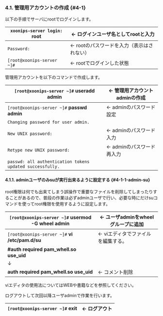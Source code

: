 ### 4.1. 管理用アカウントの作成 {#4-1}

以下の手順でサーバにrootでログインします。

| `xoonips-server login:` **root** | ← ログインユーザ名としてrootと入力 |
| --- | --- |
| `Password:` | ← rootのパスワードを入力（表示はされない） |
| `[root@xoonips-server ~]#` | ← rootでログインした状態 |

管理用アカウントを以下のコマンドで作成します。

| `[root@xoonips-server ~]#` **useradd admin** | ← 管理用アカウントadminの作成 |
| --- | --- |
| `[root@xoonips-server ~]#` **passwd admin** | ← adminのパスワード設定 |
| `Changing password for user admin.` |
| `New UNIX password:` | ← adminのパスワード入力 |
| `Retype new UNIX password:` | ← adminのパスワード再入力 |
| `passwd: all authentication tokens updated successfully.` |

#### 4.1.1. adminユーザのみsuが実行出来るように設定する {#4-1-1-admin-su}

root権限は何でも出来てしまう誤操作で重要なファイルを削除してしまったりすることがあるので、普段の作業は必ずadminユーザで行い、必要な時にだけsuコマンドを使ってroot権限を使用するように設定します。

| `[root@xoonips-server ~]#` **usermod -G wheel admin** | ← ユーザadminをwheelグループに追加 |
| --- | --- |
| `[root@xoonips-server ~]#` **vi /etc/pam.d/su** | ← viエディタでファイルを編集する。 |
| **#auth required pam_whell.so use_uid** |
| ↓ |
| **auth required pam_whell.so use_uid** | ← コメント削除 |

viエディタの使用法についてはWEBや書籍などを参照してください。

ログアウトして次回以降ユーザadminで作業を行います。

| `[root@xoonips-server ~]#` **exit** | ← ログアウト |
| --- | --- |